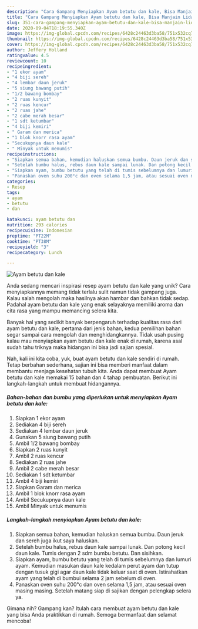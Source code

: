 ```yaml
---
description: "Cara Gampang Menyiapkan Ayam betutu dan kale, Bisa Manjain Lidah"
title: "Cara Gampang Menyiapkan Ayam betutu dan kale, Bisa Manjain Lidah"
slug: 351-cara-gampang-menyiapkan-ayam-betutu-dan-kale-bisa-manjain-lidah
date: 2020-09-04T18:19:55.340Z
image: https://img-global.cpcdn.com/recipes/6428c24463d3ba58/751x532cq70/ayam-betutu-dan-kale-foto-resep-utama.jpg
thumbnail: https://img-global.cpcdn.com/recipes/6428c24463d3ba58/751x532cq70/ayam-betutu-dan-kale-foto-resep-utama.jpg
cover: https://img-global.cpcdn.com/recipes/6428c24463d3ba58/751x532cq70/ayam-betutu-dan-kale-foto-resep-utama.jpg
author: Jeffery Holland
ratingvalue: 4.5
reviewcount: 10
recipeingredient:
- "1 ekor ayam"
- "4 biji sereh"
- "4 lembar daun jeruk"
- "5 siung bawang putih"
- "1/2 bawang bombay"
- "2 ruas kunyit"
- "2 ruas kencur"
- "2 ruas jahe"
- "2 cabe merah besar"
- "1 sdt ketumbar"
- "4 biji kemiri"
- " Garam dan merica"
- "1 blok knorr rasa ayam"
- "Secukupnya daun kale"
- " Minyak untuk menumis"
recipeinstructions:
- "Siapkan semua bahan, kemudian haluskan semua bumbu. Daun jeruk dan sereh juga ikut saya haluskan."
- "Setelah bumbu halus, rebus daun kale sampai lunak. Dan potong kecil daun kale. Tumis dengan 2 sdm bumbu betutu. Dan sisihkan."
- "Siapkan ayam, bumbu betutu yang telah di tumis sebelumnya dan lumuri ayam. Kemudian masukan daun kale kedalam perut ayam dan tutup dengan tusuk gigi agar daun kale tidak keluar saat di oven. Istirahatkan ayam yang telah di bumbui selama 2 jam sebelum di oven."
- "Panaskan oven suhu 200°c dan oven selama 1,5 jam, atau sesuai oven masing masing. Setelah matang siap di sajikan dengan pelengkap selera ya."
categories:
- Resep
tags:
- ayam
- betutu
- dan

katakunci: ayam betutu dan 
nutrition: 293 calories
recipecuisine: Indonesian
preptime: "PT22M"
cooktime: "PT38M"
recipeyield: "3"
recipecategory: Lunch

---
```



![Ayam betutu dan kale](https://img-global.cpcdn.com/recipes/6428c24463d3ba58/751x532cq70/ayam-betutu-dan-kale-foto-resep-utama.jpg)

Anda sedang mencari inspirasi resep ayam betutu dan kale yang unik? Cara menyiapkannya memang tidak terlalu sulit namun tidak gampang juga. Kalau salah mengolah maka hasilnya akan hambar dan bahkan tidak sedap. Padahal ayam betutu dan kale yang enak selayaknya memiliki aroma dan cita rasa yang mampu memancing selera kita.



Banyak hal yang sedikit banyak berpengaruh terhadap kualitas rasa dari ayam betutu dan kale, pertama dari jenis bahan, kedua pemilihan bahan segar sampai cara mengolah dan menghidangkannya. Tidak usah pusing kalau mau menyiapkan ayam betutu dan kale enak di rumah, karena asal sudah tahu triknya maka hidangan ini bisa jadi sajian spesial.


Nah, kali ini kita coba, yuk, buat ayam betutu dan kale sendiri di rumah. Tetap berbahan sederhana, sajian ini bisa memberi manfaat dalam membantu menjaga kesehatan tubuh kita. Anda dapat membuat Ayam betutu dan kale memakai 15 bahan dan 4 tahap pembuatan. Berikut ini langkah-langkah untuk membuat hidangannya.

<!--inarticleads1-->

##### Bahan-bahan dan bumbu yang diperlukan untuk menyiapkan Ayam betutu dan kale:

1. Siapkan 1 ekor ayam
1. Sediakan 4 biji sereh
1. Sediakan 4 lembar daun jeruk
1. Gunakan 5 siung bawang putih
1. Ambil 1/2 bawang bombay
1. Siapkan 2 ruas kunyit
1. Ambil 2 ruas kencur
1. Sediakan 2 ruas jahe
1. Ambil 2 cabe merah besar
1. Sediakan 1 sdt ketumbar
1. Ambil 4 biji kemiri
1. Siapkan  Garam dan merica
1. Ambil 1 blok knorr rasa ayam
1. Ambil Secukupnya daun kale
1. Ambil  Minyak untuk menumis




<!--inarticleads2-->

##### Langkah-langkah menyiapkan Ayam betutu dan kale:

1. Siapkan semua bahan, kemudian haluskan semua bumbu. Daun jeruk dan sereh juga ikut saya haluskan.
1. Setelah bumbu halus, rebus daun kale sampai lunak. Dan potong kecil daun kale. Tumis dengan 2 sdm bumbu betutu. Dan sisihkan.
1. Siapkan ayam, bumbu betutu yang telah di tumis sebelumnya dan lumuri ayam. Kemudian masukan daun kale kedalam perut ayam dan tutup dengan tusuk gigi agar daun kale tidak keluar saat di oven. Istirahatkan ayam yang telah di bumbui selama 2 jam sebelum di oven.
1. Panaskan oven suhu 200°c dan oven selama 1,5 jam, atau sesuai oven masing masing. Setelah matang siap di sajikan dengan pelengkap selera ya.




Gimana nih? Gampang kan? Itulah cara membuat ayam betutu dan kale yang bisa Anda praktikkan di rumah. Semoga bermanfaat dan selamat mencoba!
